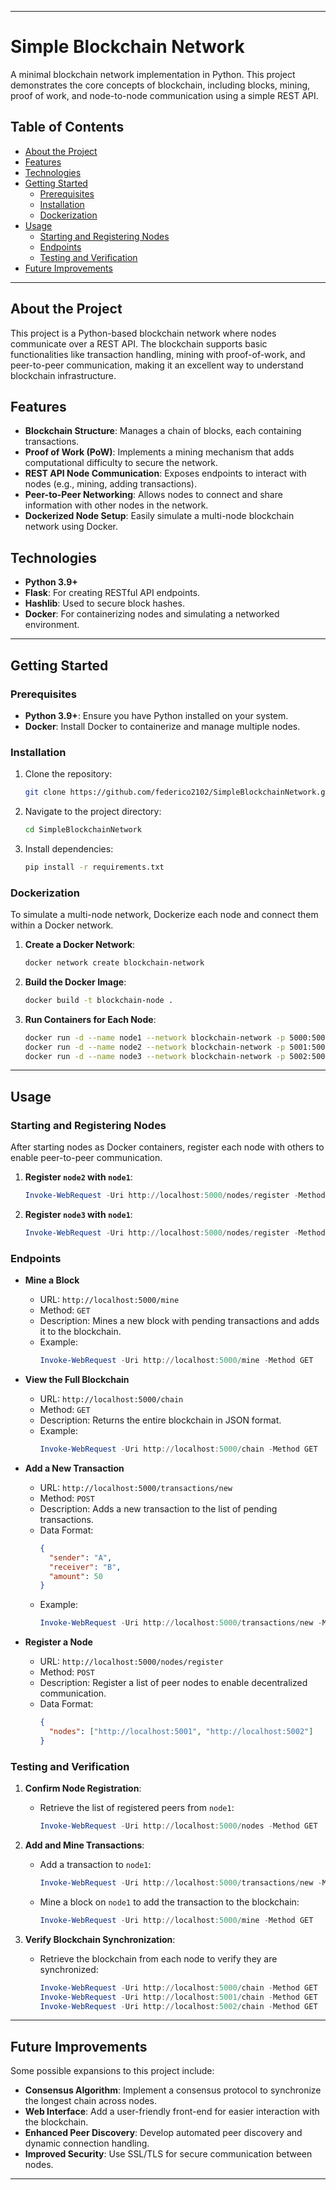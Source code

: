 
---

# Simple Blockchain Network

A minimal blockchain network implementation in Python. This project demonstrates the core concepts of blockchain, including blocks, mining, proof of work, and node-to-node communication using a simple REST API.

## Table of Contents
- [About the Project](#about-the-project)
- [Features](#features)
- [Technologies](#technologies)
- [Getting Started](#getting-started)
  - [Prerequisites](#prerequisites)
  - [Installation](#installation)
  - [Dockerization](#dockerization)
- [Usage](#usage)
  - [Starting and Registering Nodes](#starting-and-registering-nodes)
  - [Endpoints](#endpoints)
  - [Testing and Verification](#testing-and-verification)
- [Future Improvements](#future-improvements)
---

## About the Project
This project is a Python-based blockchain network where nodes communicate over a REST API. The blockchain supports basic functionalities like transaction handling, mining with proof-of-work, and peer-to-peer communication, making it an excellent way to understand blockchain infrastructure.

## Features
- **Blockchain Structure**: Manages a chain of blocks, each containing transactions.
- **Proof of Work (PoW)**: Implements a mining mechanism that adds computational difficulty to secure the network.
- **REST API Node Communication**: Exposes endpoints to interact with nodes (e.g., mining, adding transactions).
- **Peer-to-Peer Networking**: Allows nodes to connect and share information with other nodes in the network.
- **Dockerized Node Setup**: Easily simulate a multi-node blockchain network using Docker.

## Technologies
- **Python 3.9+**
- **Flask**: For creating RESTful API endpoints.
- **Hashlib**: Used to secure block hashes.
- **Docker**: For containerizing nodes and simulating a networked environment.

---

## Getting Started

### Prerequisites
- **Python 3.9+**: Ensure you have Python installed on your system.
- **Docker**: Install Docker to containerize and manage multiple nodes.

### Installation
1. Clone the repository:
   ```bash
   git clone https://github.com/federico2102/SimpleBlockchainNetwork.git
   ```
2. Navigate to the project directory:
   ```bash
   cd SimpleBlockchainNetwork
   ```
3. Install dependencies:
   ```bash
   pip install -r requirements.txt
   ```

### Dockerization

To simulate a multi-node network, Dockerize each node and connect them within a Docker network.

1. **Create a Docker Network**:
   ```bash
   docker network create blockchain-network
   ```
2. **Build the Docker Image**:
   ```bash
   docker build -t blockchain-node .
   ```
3. **Run Containers for Each Node**:
   ```bash
   docker run -d --name node1 --network blockchain-network -p 5000:5000 blockchain-node
   docker run -d --name node2 --network blockchain-network -p 5001:5000 blockchain-node
   docker run -d --name node3 --network blockchain-network -p 5002:5000 blockchain-node
   ```

---

## Usage

### Starting and Registering Nodes

After starting nodes as Docker containers, register each node with others to enable peer-to-peer communication.

1. **Register `node2` with `node1`**:
   ```powershell
   Invoke-WebRequest -Uri http://localhost:5000/nodes/register -Method POST -Body '{"nodes": ["http://node2:5000"]}' -ContentType "application/json"
   ```

2. **Register `node3` with `node1`**:
   ```powershell
   Invoke-WebRequest -Uri http://localhost:5000/nodes/register -Method POST -Body '{"nodes": ["http://node3:5000"]}' -ContentType "application/json"
   ```

### Endpoints

- **Mine a Block**
  - URL: `http://localhost:5000/mine`
  - Method: `GET`
  - Description: Mines a new block with pending transactions and adds it to the blockchain.
  - Example:
    ```powershell
    Invoke-WebRequest -Uri http://localhost:5000/mine -Method GET
    ```

- **View the Full Blockchain**
  - URL: `http://localhost:5000/chain`
  - Method: `GET`
  - Description: Returns the entire blockchain in JSON format.
  - Example:
    ```powershell
    Invoke-WebRequest -Uri http://localhost:5000/chain -Method GET
    ```

- **Add a New Transaction**
  - URL: `http://localhost:5000/transactions/new`
  - Method: `POST`
  - Description: Adds a new transaction to the list of pending transactions.
  - Data Format:
    ```json
    {
      "sender": "A",
      "receiver": "B",
      "amount": 50
    }
    ```
  - Example:
    ```powershell
    Invoke-WebRequest -Uri http://localhost:5000/transactions/new -Method POST -Body '{"sender": "A", "receiver": "B", "amount": 50}' -ContentType "application/json"
    ```

- **Register a Node**
  - URL: `http://localhost:5000/nodes/register`
  - Method: `POST`
  - Description: Register a list of peer nodes to enable decentralized communication.
  - Data Format:
    ```json
    {
      "nodes": ["http://localhost:5001", "http://localhost:5002"]
    }
    ```

### Testing and Verification

1. **Confirm Node Registration**:
   - Retrieve the list of registered peers from `node1`:
     ```powershell
     Invoke-WebRequest -Uri http://localhost:5000/nodes -Method GET
     ```

2. **Add and Mine Transactions**:
   - Add a transaction to `node1`:
     ```powershell
     Invoke-WebRequest -Uri http://localhost:5000/transactions/new -Method POST -Body '{"sender": "Alice", "receiver": "Bob", "amount": 25}' -ContentType "application/json"
     ```
   - Mine a block on `node1` to add the transaction to the blockchain:
     ```powershell
     Invoke-WebRequest -Uri http://localhost:5000/mine -Method GET
     ```

3. **Verify Blockchain Synchronization**:
   - Retrieve the blockchain from each node to verify they are synchronized:
     ```powershell
     Invoke-WebRequest -Uri http://localhost:5000/chain -Method GET
     Invoke-WebRequest -Uri http://localhost:5001/chain -Method GET
     Invoke-WebRequest -Uri http://localhost:5002/chain -Method GET
     ```

---

## Future Improvements
Some possible expansions to this project include:
- **Consensus Algorithm**: Implement a consensus protocol to synchronize the longest chain across nodes.
- **Web Interface**: Add a user-friendly front-end for easier interaction with the blockchain.
- **Enhanced Peer Discovery**: Develop automated peer discovery and dynamic connection handling.
- **Improved Security**: Use SSL/TLS for secure communication between nodes.

---

